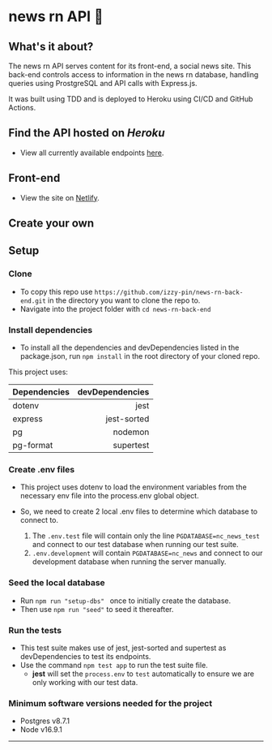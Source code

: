 # news rn API 📰

## What's it about?

The news rn API serves content for its front-end, a social news site. This back-end controls access to information in the news rn database, handling queries using ProstgreSQL and API calls with Express.js.

It was built using TDD and is deployed to Heroku using CI/CD and GitHub Actions.

## Find the API hosted on _Heroku_

- View all currently available endpoints [here](https://newsrn.herokuapp.com/api).

## Front-end

- View the site on [Netlify](https://newsrn.netlify.app/).

## Create your own

## Setup

### Clone

- To copy this repo use
  `https://github.com/izzy-pin/news-rn-back-end.git` in the directory you want to clone the repo to.
- Navigate into the project folder with `cd news-rn-back-end`

### Install dependencies

- To install all the dependencies and devDependencies listed in the package.json, run `npm install` in the root directory of your cloned repo.

This project uses:

| Dependencies | devDependencies |
| ------------ | --------------: |
| dotenv       |            jest |
| express      |     jest-sorted |
| pg           |         nodemon |
| pg-format    |       supertest |

### Create .env files

- This project uses dotenv to load the environment variables from the necessary env file into the process.env global object.
- So, we need to create 2 local .env files to determine which database to connect to.

  1.  The `.env.test` file will contain only the line `PGDATABASE=nc_news_test` and connect to our test database when running our test suite.
  2.  `.env.development` will contain `PGDATABASE=nc_news` and connect to our development database when running the server manually.

### Seed the local database

- Run `npm run "setup-dbs" ` once to initially create the database.
- Then use `npm run "seed"` to seed it thereafter.

### Run the tests

- This test suite makes use of jest, jest-sorted and supertest as devDependencies to test its endpoints.
- Use the command `npm test app` to run the test suite file.
  - **jest** will set the `process.env` to `test` automatically to ensure we are only working with our test data.

### Minimum software versions needed for the project

- Postgres v8.7.1
- Node v16.9.1

---
